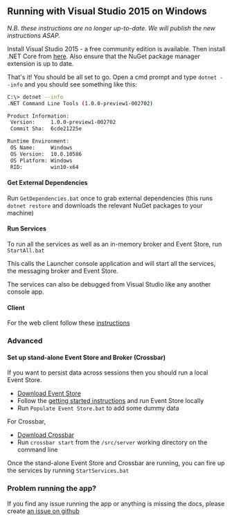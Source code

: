 ## Running with Visual Studio 2015 on Windows

*N.B. these instructions are no longer up-to-date. We will publish the new instructions ASAP.*

Install Visual Studio 2015 - a free community edition is available. Then install .NET Core from [here](https://www.microsoft.com/net/core). Also ensure that the NuGet package manager extension is up to date.

That's it! You should be all set to go. Open a cmd prompt and type `dotnet --info` and you should see something like this:

```sh
C:\> dotnet --info
.NET Command Line Tools (1.0.0-preview1-002702)

Product Information:
 Version:     1.0.0-preview1-002702
 Commit Sha:  6cde21225e

Runtime Environment:
 OS Name:     Windows
 OS Version:  10.0.10586
 OS Platform: Windows
 RID:         win10-x64
```

#### Get External Dependencies 
Run `GetDependencies.bat` once to grab external dependencies (this runs `dotnet restore` and downloads the relevant NuGet packages to your machine)

#### Run Services
To run all the services as well as an in-memory broker and Event Store, run `StartAll.bat`

This calls the Launcher console application and will start all the services, the messaging broker and Event Store.

The services can also be debugged from Visual Studio like any another console app.

#### Client
For the web client follow these [instructions](../client.md)

### Advanced

#### Set up stand-alone Event Store and Broker (Crossbar)
If you want to persist data across sessions then you should run a local Event Store. 

- [Download Event Store](https://geteventstore.com/downloads)
- Follow the [getting started instructions](http://docs.geteventstore.com/introduction/) and run Event Store locally
- Run `Populate Event Store.bat` to add some dummy data

For Crossbar,

- [Download Crossbar](http://crossbar.io/docs/Installation-on-Windows/)
- Run `crossbar start` from the `/src/server` working directory on the command line

Once the stand-alone Event Store and Crossbar are running, you can fire up the services by running `StartServices.bat` 

### Problem running the app?

If you find any issue running the app or anything is missing the docs, please create [an issue on github](https://github.com/AdaptiveConsulting/ReactiveTraderCloud/issues)

